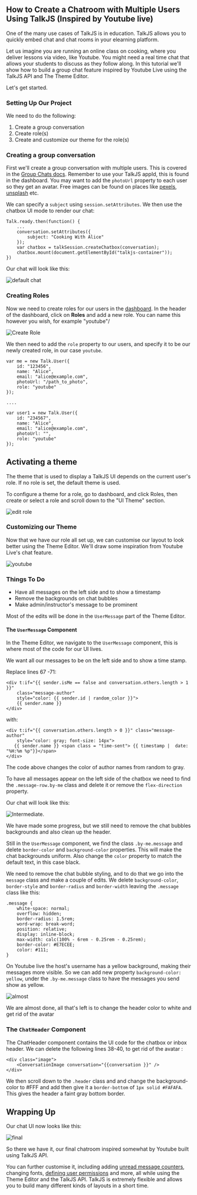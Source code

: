 ## How to Create a Chatroom with Multiple Users Using TalkJS (Inspired by Youtube live)

One of the many use cases of TalkJS is in education. TalkJS allows you to quickly embed chat and chat rooms in your elearning platform.

Let us imagine you are running an online class on cooking, where you deliver lessons via video, like Youtube. You might need a real time chat that allows your students to discuss as they follow along. In this tutorial we'll show how to build a group chat feature inspired by Youtube Live using the TalkJS API and The Theme Editor.

Let's get started.

### Setting Up Our Project

We need to do the following:

1. Create a group conversation
2. Create role(s)
3. Create and customize our theme for the role(s)

### Creating a group conversation

First we'll create a group conversation with multiple users. This is covered in the [Group Chats docs](https://talkjs.com/docs/Features/Group_Chats/). Remember to use your TalkJS appId, this is found in the dashboard. You may want to add the `photoUrl` property to each user so they get an avatar. Free images can be found on places like [pexels](https://pexels.com), [unsplash](https://unsplash.com) etc.

We can specify a `subject` using `session.setAttributes`. We then use the chatbox UI mode to render our chat:

```
Talk.ready.then(function() {
    ...
    conversation.setAttributes({
        subject: "Cooking With Alice"
    });
    var chatbox = talkSession.createChatbox(conversation);
    chatbox.mount(document.getElementById("talkjs-container"));
})
```

Our chat will look like this:

![default chat](./images/default.png)


### Creating Roles

Now we need to create roles for our users in the [dashboard](https://talkjs.com/dashboard). In the header of the dashboard, click on **Roles** and add a new role. You can name this however you wish, for example "youtube"/

![Create Role](./images/create_role.png)

We then need to add the `role` property to our users, and specify it to be our newly created role, in our case `youtube`.

```
var me = new Talk.User({
    id: "123456",
    name: "Alice",
    email: "alice@example.com",
    photoUrl: "/path_to_photo",
    role: "youtube"
});

....

var user1 = new Talk.User({
    id: "234567",
    name: "Alice",
    email: "alice@example.com",
    photoUrl: "",
    role: "youtube"
});

```

## Activating a theme

The theme that is used to display a TalkJS UI depends on the current user's role. If no role is set, the default theme is used.

To configure a theme for a role, go to dashboard, and click Roles, then create or select a role and scroll down to the "UI Theme" section.

![edit role](./images/edit_role.png)


### Customizing our Theme

Now that we have our role all set up, we can customise our layout to look better using the Theme Editor. We'll draw some inspiration from Youtube Live's chat feature.

![youtube](./images/youtube.png)

### Things To Do
- Have all messages on the left side and to show a timestamp
- Remove the backgrounds on chat bubbles
- Make admin/instructor's message to be prominent

Most of the edits will be done in the `UserMessage` part of the Theme Editor.

#### The `UserMessage` Component

In the Theme Editor, we navigate to the `UserMessage` component, this is where most of the code for our UI lives.

We want all our messages to be on the left side and to show a time stamp.

Replace lines 67 -71:

```
<div t:if="{{ sender.isMe == false and conversation.others.length > 1 }}"
    class="message-author"
    style="color: {{ sender.id | random_color }}">
    {{ sender.name }}
</div>

```
with:

```
<div t:if="{{ conversation.others.length > 0 }}" class="message-author"
    style="color: gray; font-size: 14px">
   {{ sender.name }} <span class = "time-sent"> {{ timestamp |  date: "%H:%m %p"}}</span>
</div>

```
The code above changes the color of author names from random to gray.

To have all messages appear on the left side of the chatbox we need to find the `.message-row.by-me` class and delete it or remove the `flex-direction` property.

Our chat will look like this:

![Intermediate](./images/intermediate.png).

We have made some progress, but we still need to remove the chat bubbles backgrounds and also clean up the header.

Still in the `UserMessage` component, we find the class `.by-me.message` and delete `border-color` and `background-color` properties. This will make the chat backgrounds uniform. Also change the `color` property to match the default text, in this case black.

We need to remove the chat bubble styling, and to do that we go into the `message` class and make a couple of edits. We delete `background-color`, `border-style` and `border-radius` and `border-width` leaving the `.message` class like this:

```
.message {
    white-space: normal;
    overflow: hidden;
    border-radius: 1.5rem;
    word-wrap: break-word;
    position: relative;
    display: inline-block;
    max-width: calc(100% - 6rem - 0.25rem - 0.25rem);
    border-color: #E7ECEE;
    color: #111;
}
```

On Youtube live the host's username has a yellow background, making their messages more visible. So we can add new property `background-color: yellow`, under the `.by-me.message` class to have the messages you send show as yellow. 


![almost](./images/almost.png)

We are almost done, all that's left is to change the header color to white and get rid of the avatar

### The `ChatHeader` Component

The ChatHeader component contains the UI code for the chatbox or inbox header. We can delete the following lines 38-40, to get rid of the avatar :

```
<div class="image">
    <ConversationImage conversation="{{conversation }}" />
</div>

```
We then scroll down to the `.header` class and and change the background-color to #FFF and add then give it a `border-bottom` of `1px solid #FAFAFA`. This gives the header a faint gray bottom border.

## Wrapping Up

Our chat UI now looks like this:

![final](./images/final.png)

So there we have it, our final chatroom inspired somewhat by Youtube built using TalkJS API. 

You can further customise it, including adding [unread message counters](), changing fonts, [defining user permissions]() and more, all while using the Theme Editor and the TalkJS API. TalkJS is extremely flexible and allows you to build many different kinds of layouts in a short time.